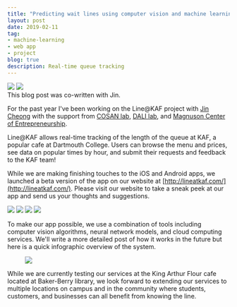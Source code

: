 ```yaml
---
title: "Predicting wait lines using computer vision and machine learning"
layout: post
date: 2019-02-11
tag:
- machine-learning
- web app
- project
blog: true
description: Real-time queue tracking 
---
```


<div class="flex w-1/2 mx-auto gap-x-2">
  <img src="/assets/images/lineatkaf/main.png" class="w-3/5">
  <img src="/assets/images/kaf_people.png" class="w-2/5">
</div>
<figcaption class="text-sm italic text-center">This blog post was co-written with Jin.</figcaption>

For the past year I've been working on the Line@KAF project with [Jin Cheong](http://jinhyuncheong.com/) with the support from [COSAN lab](http://cosanlab.com), [DALI lab](http://dali.dartmouth.edu/projects-blog/kaf), and [Magnuson Center of Entrepreneurship](https://magnuson.dartmouth.edu/).

Line@KAF allows real-time tracking of the length of the queue at KAF, a popular cafe at Dartmouth College. Users can browse the menu and prices, see data on popular times by hour, and submit their requests and feedback to the KAF team!

While we are making finishing touches to the iOS and Android apps, we launched a beta version of the app
on our website at [http://lineatkaf.com/](http://lineatkaf.com/).
Please visit our website to take a sneak peek at our app and send us your thoughts and suggestions.  

<div class="grid w-3/4 grid-cols-2 gap-4 mx-auto">
    <img src="/assets/images/lineatkaf/img1.png" class="my-0">    
    <img src="/assets/images/lineatkaf/img2.png" class="my-0">  
    <img src="/assets/images/lineatkaf/img3.png" class="my-0">  
    <img src="/assets/images/lineatkaf/img4.png" class="my-0">  
</div>

To make our app possible, we use a combination of tools including computer vision algorithms, neural network models, and cloud computing services. We'll write a more detailed post of how it works in the future but here is a quick infographic overview of the system.

<figure>
    <img src="/assets/images/lineatkaf/infographic.png" class='w-3/4 mx-auto'>    
</figure>

While we are currently testing our services at the King Arthur Flour cafe located at Baker-Berry library,
we look forward to extending our services to multiple locations on campus and in the community where students,
customers, and businesses can all benefit from knowing the line.

